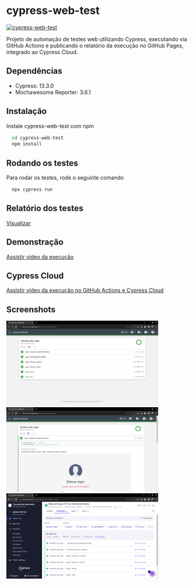 
# cypress-web-test
[![cypress-web-test](https://github.com/rlhorochovec/cypress-web-test/actions/workflows/ci.yml/badge.svg)](https://github.com/rlhorochovec/cypress-web-test/actions/workflows/ci.yml)

Projeto de automação de testes web utilizando Cypress, executando via GitHub Actions e publicando o relatório da execução no GitHub Pages, integrado ao Cypress Cloud.

## Dependências
- Cypress: 13.3.0
- Mochawesome Reporter: 3.6.1

## Instalação
Instale cypress-web-test com npm

```bash
  cd cypress-web-test
  npm install
```

## Rodando os testes
Para rodar os testes, rode o seguinte comando

```bash
  npx cypress run
```

## Relatório dos testes
[Visualizar](https://rlhorochovec.github.io/cypress-web-test/reports/)

## Demonstração
[Assistir vídeo da execução](https://youtu.be/h7tQ55KCHN4)

## Cypress Cloud
[Assistir vídeo da execução no GitHub Actions e Cypress Cloud](https://youtu.be/vUnm3tt-PS4)

## Screenshots
<img src="https://github.com/rlhorochovec/cypress-web-test/blob/develop/Screenshots/cenarios_de_login.png" width="400" /> <img src="https://github.com/rlhorochovec/cypress-web-test/blob/develop/Screenshots/login_usuario_senha_incorretos.png" width="400" />
<img src="https://github.com/rlhorochovec/cypress-web-test/blob/develop/Screenshots/cypress_cloud.png" width="400" />